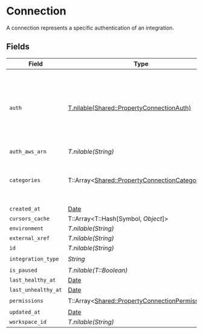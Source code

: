 # Connection

A connection represents a specific authentication of an integration.


## Fields

| Field                                                                                                   | Type                                                                                                    | Required                                                                                                | Description                                                                                             |
| ------------------------------------------------------------------------------------------------------- | ------------------------------------------------------------------------------------------------------- | ------------------------------------------------------------------------------------------------------- | ------------------------------------------------------------------------------------------------------- |
| `auth`                                                                                                  | [T.nilable(Shared::PropertyConnectionAuth)](../../models/shared/propertyconnectionauth.md)              | :heavy_minus_sign:                                                                                      | An authentication object that represents a specific authorized user's connection to an integration.     |
| `auth_aws_arn`                                                                                          | *T.nilable(String)*                                                                                     | :heavy_minus_sign:                                                                                      | N/A                                                                                                     |
| `categories`                                                                                            | T::Array<[Shared::PropertyConnectionCategories](../../models/shared/propertyconnectioncategories.md)>   | :heavy_check_mark:                                                                                      | The Integration categories that this connection supports                                                |
| `created_at`                                                                                            | [Date](https://ruby-doc.org/stdlib-2.6.1/libdoc/date/rdoc/Date.html)                                    | :heavy_minus_sign:                                                                                      | N/A                                                                                                     |
| `cursors_cache`                                                                                         | T::Array<T::Hash[Symbol, *Object*]>                                                                     | :heavy_minus_sign:                                                                                      | N/A                                                                                                     |
| `environment`                                                                                           | *T.nilable(String)*                                                                                     | :heavy_minus_sign:                                                                                      | N/A                                                                                                     |
| `external_xref`                                                                                         | *T.nilable(String)*                                                                                     | :heavy_minus_sign:                                                                                      | N/A                                                                                                     |
| `id`                                                                                                    | *T.nilable(String)*                                                                                     | :heavy_minus_sign:                                                                                      | N/A                                                                                                     |
| `integration_type`                                                                                      | *String*                                                                                                | :heavy_check_mark:                                                                                      | N/A                                                                                                     |
| `is_paused`                                                                                             | *T.nilable(T::Boolean)*                                                                                 | :heavy_minus_sign:                                                                                      | N/A                                                                                                     |
| `last_healthy_at`                                                                                       | [Date](https://ruby-doc.org/stdlib-2.6.1/libdoc/date/rdoc/Date.html)                                    | :heavy_minus_sign:                                                                                      | N/A                                                                                                     |
| `last_unhealthy_at`                                                                                     | [Date](https://ruby-doc.org/stdlib-2.6.1/libdoc/date/rdoc/Date.html)                                    | :heavy_minus_sign:                                                                                      | N/A                                                                                                     |
| `permissions`                                                                                           | T::Array<[Shared::PropertyConnectionPermissions](../../models/shared/propertyconnectionpermissions.md)> | :heavy_check_mark:                                                                                      | N/A                                                                                                     |
| `updated_at`                                                                                            | [Date](https://ruby-doc.org/stdlib-2.6.1/libdoc/date/rdoc/Date.html)                                    | :heavy_minus_sign:                                                                                      | N/A                                                                                                     |
| `workspace_id`                                                                                          | *T.nilable(String)*                                                                                     | :heavy_minus_sign:                                                                                      | N/A                                                                                                     |